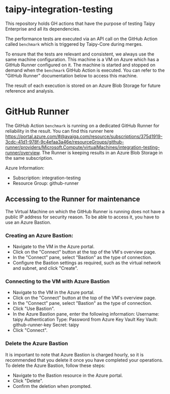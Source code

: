 # taipy-integration-testing
This repository holds GH actions that have the purpose of testing Taipy Enterprise and all its dependencies.

The performance tests are executed via an API call on the GitHub Action called `benchmark` which is triggered by Taipy-Core during merges.

To ensure that the tests are relevant and consistent, we always use the same machine configuration. This machine is a VM on Azure which has a GitHub Runner configured on it. The machine is started and stopped on demand when the `benchmark` GitHub Action is executed. You can refer to the "GitHub Runner" documentation below to access this machine.

The result of each execution is stored on an Azure Blob Storage for future reference and analysis.


# GitHub Runner

The GitHub Action `benchmark` is running on a dedicated GitHub Runner for reliability in the result. 
You can find this runner here https://portal.azure.com/#@avaiga.com/resource/subscriptions/375d1919-3cdc-41d1-978f-9c4efaa3a46e/resourceGroups/github-runner/providers/Microsoft.Compute/virtualMachines/integration-testing-runner/overview.
The Runner is keeping results in an Azure Blob Storage in the same subscription.

Azure Information:
- Subscription: integration-testing
- Resource Group: github-runner

## Accessing to the Runner for maintenance

The Virtual Machine on which the GitHub Runner is running does not have a public IP address for security reason.
To be able to access it, you have to use an Azure Bastion.

### Creating an Azure Bastion:

- Navigate to the VM in the Azure portal.
- Click on the "Connect" button at the top of the VM's overview page.
- In the "Connect" pane, select "Bastion" as the type of connection.
- Configure the Bastion settings as required, such as the virtual network and subnet, and click "Create".


### Connecting to the VM with Azure Bastion

- Navigate to the VM in the Azure portal.
- Click on the "Connect" button at the top of the VM's overview page.
- In the "Connect" pane, select "Bastion" as the type of connection.
- Click "Use Bastion".
- In the Azure Bastion pane, enter the following information:
    Username: taipy
    Authentication Type: Password from Azure Key Vault
    Key Vault: github-runner-key
    Secret: taipy
- Click "Connect".

### Delete the Azure Bastion

It is important to note that Azure Bastion is charged hourly, so it is recommended that you delete it once you have completed your operations. To delete the Azure Bastion, follow these steps:
- Navigate to the Bastion resource in the Azure portal.
- Click "Delete".
- Confirm the deletion when prompted.
